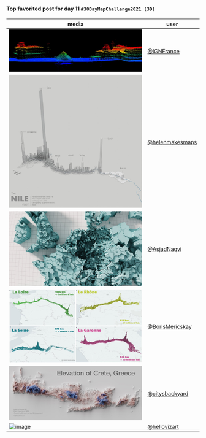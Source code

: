 #### Top favorited post for day 11 `#30DayMapChallenge2021 (3D)`

| media | user | 
|-------|------|
| ![image](../uploads/ca441b31c6d34c6e92d87f9b807309d3/image.png) |[@IGNFrance](https://twitter.com/IGNFrance/status/1458721166193999875)|
| ![image](../uploads/7ef124187da60eb05e87b3fbc2a6d8c1/image.png) |[@helenmakesmaps](https://twitter.com/helenmakesmaps/status/1458778835693056006)|
| ![image](../uploads/1080c85783046535acfb5ed9103645f9/image.png) |[@AsjadNaqvi](https://twitter.com/AsjadNaqvi/status/1458784756481630212)|
| ![image](../uploads/cfed6c3548a57399971b453db486440b/image.png) |[@BorisMericskay](https://twitter.com/BorisMericskay/status/1458861829761945608)|
| ![image](../uploads/2a321af76ab35662b8df7926b5cdae8f/image.png) |[@citysbackyard](https://twitter.com/citysbackyard/status/1458860651351269384)|
| ![image](../uploads/1d709c1cae69b4a69b36b4c5ce0be4bc/image.png) |[@hellovizart](https://twitter.com/hellovizart/status/1458758394408583173)|

